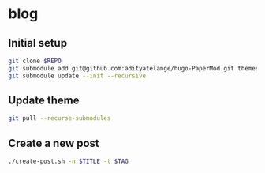 # blog

## Initial setup

```bash
git clone $REPO
git submodule add git@github.com:adityatelange/hugo-PaperMod.git themes/PaperMod
git submodule update --init --recursive
```

## Update theme

```bash
git pull --recurse-submodules
```

## Create a new post

```bash
./create-post.sh -n $TITLE -t $TAG
```
